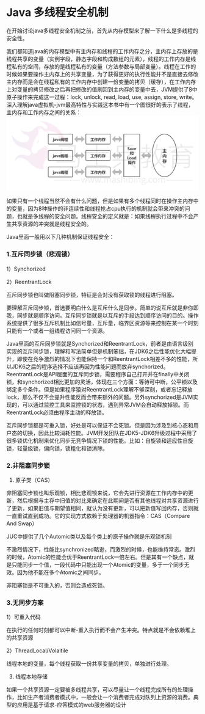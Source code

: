 # Java 多线程安全机制



在开始讨论java多线程安全机制之前，首先从内存模型来了解一下什么是多线程的安全性。

我们都知道java的内存模型中有主内存和线程的工作内存之分，主内存上存放的是线程共享的变量（实例字段，静态字段和构成数组的元素），线程的工作内存是线程私有的空间，存放的是线程私有的变量（方法参数与局部变量）。线程在工作的时候如果要操作主内存上的共享变量，为了获得更好的执行性能并不是直接去修改主内存而是会在线程私有的工作内存中创建一份变量的拷贝（缓存），在工作内存上对变量的拷贝修改之后再把修改的值刷回到主内存的变量中去，JVM提供了8中原子操作来完成这一过程：lock, unlock, read, load, use, assign, store, write。深入理解java虚拟机-jvm最高特性与实践这本书中有一个图很好的表示了线程，主内存和工作内存之间的关系：![主内存与工作内存关系](多线程安全机制.assets/主内存与工作内存关系.png)

如果只有一个线程当然不会有什么问题，但是如果有多个线程同时在操作主内存中的变量，因为8种操作的非连续性和线程抢占cpu执行的机制就会带来冲突的问题，也就是多线程的安全问题。线程安全的定义就是：如果线程执行过程中不会产生共享资源的冲突就是线程安全的。

Java里面一般用以下几种机制保证线程安全：

### 1.互斥同步锁（悲观锁）

1）Synchorized

2）ReentrantLock

互斥同步锁也叫做阻塞同步锁，特征是会对没有获取锁的线程进行阻塞。

要理解互斥同步锁，首选要明白什么是互斥什么是同步。简单的说互斥就是非你即我，同步就是顺序访问。互斥同步锁就是以互斥的手段达到顺序访问的目的。操作系统提供了很多互斥机制比如信号量，互斥量，临界区资源等来控制在某一个时刻只能有一个或者一组线程访问同一个资源。

Java里面的互斥同步锁就是Synchorized和ReentrantLock，前者是由语言级别实现的互斥同步锁，理解和写法简单但是机制笨拙，在JDK6之后性能优化大幅提升，即使在竞争激烈的情况下也能保持一个和ReentrantLock相差不多的性能，所以JDK6之后的程序选择不应该再因为性能问题而放弃synchorized。ReentrantLock是API层面的互斥同步锁，需要程序自己打开并在finally中关闭锁，和synchorized相比更加的灵活，体现在三个方面：等待可中断，公平锁以及绑定多个条件。但是如果程序猿对ReentrantLock理解不够深刻，或者忘记释放lock，那么不仅不会提升性能反而会带来额外的问题。另外synchorized是JVM实现的，可以通过监控工具来监控锁的状态，遇到异常JVM会自动释放掉锁。而ReentrantLock必须由程序主动的释放锁。

互斥同步锁都是可重入锁，好处是可以保证不会死锁。但是因为涉及到核心态和用户态的切换，因此比较消耗性能。JVM开发团队在JDK5-JDK6升级过程中采用了很多锁优化机制来优化同步无竞争情况下锁的性能。比如：自旋锁和适应性自旋锁，轻量级锁，偏向锁，锁粗化和锁消除。

### 2.非阻塞同步锁 

1) 原子类（CAS）

非阻塞同步锁也叫乐观锁，相比悲观锁来说，它会先进行资源在工作内存中的更新，然后根据与主存中旧值的对比来确定在此期间是否有其他线程对共享资源进行了更新，如果旧值与期望值相同，就认为没有更新，可以把新值写回内存，否则就一直重试直到成功。它的实现方式依赖于处理器的机器指令：CAS（Compare And Swap）

JUC中提供了几个Automic类以及每个类上的原子操作就是乐观锁机制 

不激烈情况下，性能比synchronized略逊，而激烈的时候，也能维持常态。激烈的时候，Atomic的性能会优于ReentrantLock一倍左右。但是其有一个缺点，就是只能同步一个值，一段代码中只能出现一个Atomic的变量，多于一个同步无效。因为他不能在多个Atomic之间同步。 

非阻塞锁是不可重入的，否则会造成死锁。

### 3.无同步方案

1）可重入代码

在执行的任何时刻都可以中断-重入执行而不会产生冲突。特点就是不会依赖堆上的共享资源

2）ThreadLocal/Volaitile

线程本地的变量，每个线程获取一份共享变量的拷贝，单独进行处理。 

3)  线程本地存储

如果一个共享资源一定要被多线程共享，可以尽量让一个线程完成所有的处理操作，比如生产者消费者模式中，一般会让一个消费者完成对队列上资源的消费。典型的应用是基于请求-应答模式的web服务器的设计